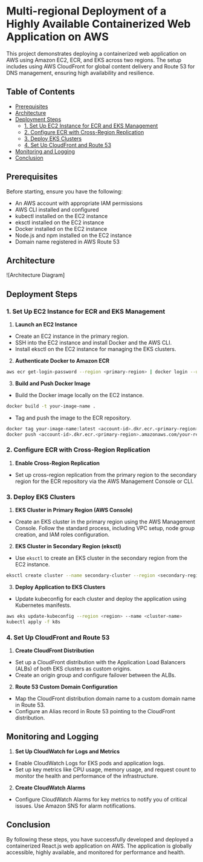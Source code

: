 # Multi-regional Deployment of a Highly Available Containerized Web Application on AWS

This project demonstrates deploying a containerized web application on AWS using Amazon EC2, ECR, and EKS across two regions. The setup includes using AWS CloudFront for global content delivery and Route 53 for DNS management, ensuring high availability and resilience.

## Table of Contents

- [Prerequisites](#prerequisites)
- [Architecture](#architecture)
- [Deployment Steps](#deployment-steps)
  - [1. Set Up EC2 Instance for ECR and EKS Management](#1-set-up-ec2-instance-for-ecr-and-eks-management)
  - [2. Configure ECR with Cross-Region Replication](#2-configure-ecr-with-cross-region-replication)
  - [3. Deploy EKS Clusters](#3-deploy-eks-clusters)
  - [4. Set Up CloudFront and Route 53](#4-set-up-cloudfront-and-route-53)
- [Monitoring and Logging](#monitoring-and-logging)
- [Conclusion](#conclusion)

## Prerequisites

Before starting, ensure you have the following:

- An AWS account with appropriate IAM permissions
- AWS CLI installed and configured
- kubectl installed on the EC2 instance
- eksctl installed on the EC2 instance
- Docker installed on the EC2 instance
- Node.js and npm installed on the EC2 instance
- Domain name registered in AWS Route 53

## Architecture

![Architecture Diagram]

## Deployment Steps

### 1. Set Up EC2 Instance for ECR and EKS Management

1. **Launch an EC2 Instance**

- Create an EC2 instance in the primary region.
- SSH into the EC2 instance and install Docker and the AWS CLI.
- Install eksctl on the EC2 instance for managing the EKS clusters.

2. **Authenticate Docker to Amazon ECR**

```sh
aws ecr get-login-password --region <primary-region> | docker login --username AWS --password-stdin <account-id>.dkr.ecr.<primary-region>.amazonaws.com
```

3.  **Build and Push Docker Image**

- Build the Docker image locally on the EC2 instance.

```sh
docker build -t your-image-name .
```

- Tag and push the image to the ECR repository.

```sh
docker tag your-image-name:latest <account-id>.dkr.ecr.<primary-region>.amazonaws.com/your-repo-name:latest
docker push <account-id>.dkr.ecr.<primary-region>.amazonaws.com/your-repo-name:latest
```

### 2. Configure ECR with Cross-Region Replication

1. **Enable Cross-Region Replication**

- Set up cross-region replication from the primary region to the secondary region for the ECR repository via the AWS Management Console or CLI.

### 3. Deploy EKS Clusters

1. **EKS Cluster in Primary Region (AWS Console)**

- Create an EKS cluster in the primary region using the AWS Management Console. Follow the standard process, including VPC setup, node group creation, and IAM roles configuration.

2. **EKS Cluster in Secondary Region (eksctl)**

- Use `eksctl` to create an EKS cluster in the secondary region from the EC2 instance.

```sh
eksctl create cluster --name secondary-cluster --region <secondary-region> --nodegroup-name standard-workers --node-type t3.medium --nodes 3
```

3. **Deploy Application to EKS Clusters**

- Update kubeconfig for each cluster and deploy the application using Kubernetes manifests.

```sh
aws eks update-kubeconfig --region <region> --name <cluster-name>
kubectl apply -f k8s
```

### 4. Set Up CloudFront and Route 53

1. **Create CloudFront Distribution**

- Set up a CloudFront distribution with the Application Load Balancers (ALBs) of both EKS clusters as custom origins.
- Create an origin group and configure failover between the ALBs.

2. **Route 53 Custom Domain Configuration**

- Map the CloudFront distribution domain name to a custom domain name in Route 53.
- Configure an Alias record in Route 53 pointing to the CloudFront distribution.

## Monitoring and Logging

1. **Set Up CloudWatch for Logs and Metrics**

- Enable CloudWatch Logs for EKS pods and application logs.
- Set up key metrics like CPU usage, memory usage, and request count to monitor the health and performance of the infrastructure.

2. **Create CloudWatch Alarms**

- Configure CloudWatch Alarms for key metrics to notify you of critical issues. Use Amazon SNS for alarm notifications.

## Conclusion

By following these steps, you have successfully developed and deployed a containerized React.js web application on AWS. The application is globally accessible, highly available, and monitored for performance and health.
